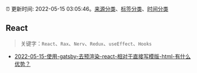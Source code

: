 :alarm_clock: 更新时间: 2022-05-15 03:05:46。[来源分类](../README.md)、[标签分类](../TAGS.md)、[时间分类](../TIMELINE.md)

## React


> 关键字：`React`、`Rax`、`Nerv`、`Redux`、`useEffect`、`Hooks`



- [2022-05-15-使用-gatsby-去预渲染-react-相对于直接写模版-html-有什么优势？](https://www.v2ex.com/t/852907) 